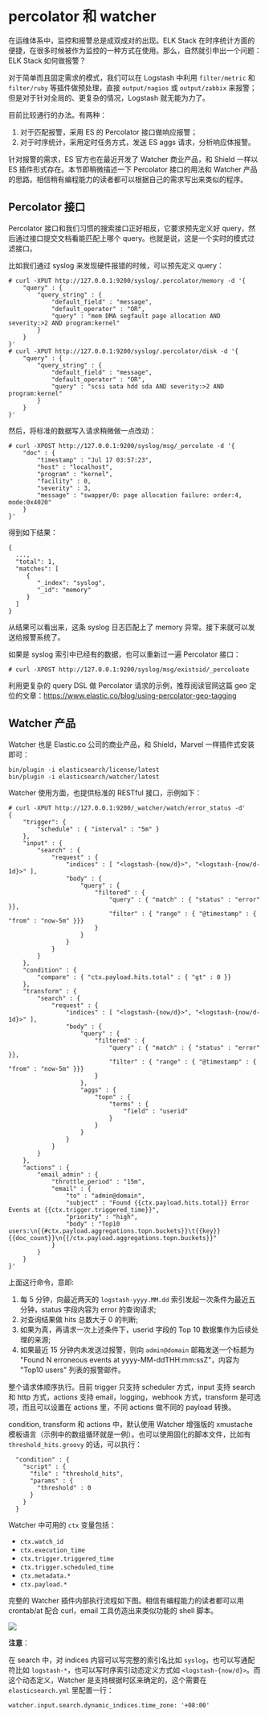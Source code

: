 # percolator 和 watcher

在运维体系中，监控和报警总是成双成对的出现。ELK Stack 在时序统计方面的便捷，在很多时候被作为监控的一种方式在使用。那么，自然就引申出一个问题：ELK Stack 如何做报警？

对于简单而且固定需求的模式，我们可以在 Logstash 中利用 `filter/metric` 和 `filter/ruby` 等插件做预处理，直接 `output/nagios` 或 `output/zabbix` 来报警；但是对于针对全局的、更复杂的情况，Logstash 就无能为力了。

目前比较通行的办法。有两种：

1. 对于匹配报警，采用 ES 的 Percolator 接口做响应报警；
2. 对于时序统计，采用定时任务方式，发送 ES aggs 请求，分析响应体报警。

针对报警的需求，ES 官方也在最近开发了 Watcher 商业产品，和 Shield 一样以 ES 插件形式存在。本节即稍微描述一下 Percolator 接口的用法和 Watcher 产品的思路。相信稍有编程能力的读者都可以根据自己的需求写出来类似的程序。

## Percolator 接口

Percolator 接口和我们习惯的搜索接口正好相反，它要求预先定义好 query，然后通过接口提交文档看能匹配上哪个 query。也就是说，这是一个实时的模式过滤接口。

比如我们通过 syslog 来发现硬件报错的时候，可以预先定义 query：

```
# curl -XPUT http://127.0.0.1:9200/syslog/.percolator/memory -d '{
    "query" : {
        "query_string" : {
            "default_field" : "message",
            "default_operator" : "OR",
            "query" : "mem DMA segfault page allocation AND severity:>2 AND program:kernel"
        }
    }
}'
# curl -XPUT http://127.0.0.1:9200/syslog/.percolator/disk -d '{
    "query" : {
        "query_string" : {
            "default_field" : "message",
            "default_operator" : "OR",
            "query" : "scsi sata hdd sda AND severity:>2 AND program:kernel"
        }
    }
}'
```

然后，将标准的数据写入请求稍微做一点改动：

```
# curl -XPOST http://127.0.0.1:9200/syslog/msg/_percolate -d '{
    "doc" : {
        "timestamp" : "Jul 17 03:57:23",
        "host" : "localhost",
        "program" : "kernel",
        "facility" : 0,
        "severity" : 3,
        "message" : "swapper/0: page allocation failure: order:4, mode:0x4020"
    }
}'
```

得到如下结果：

```
{
  ...,
  "total": 1,
  "matches": [
     {
        "_index": "syslog",
        "_id": "memory"
     }
  ]
}
```

从结果可以看出来，这条 syslog 日志匹配上了 memory 异常。接下来就可以发送给报警系统了。

如果是 syslog 索引中已经有的数据，也可以重新过一遍 Percolator 接口：

```
# curl -XPOST http://127.0.0.1:9200/syslog/msg/existsid/_percoloate
```

利用更复杂的 query DSL 做 Percolator 请求的示例，推荐阅读官网这篇 geo 定位的文章：<https://www.elastic.co/blog/using-percolator-geo-tagging>

## Watcher 产品

Watcher 也是 Elastic.co 公司的商业产品，和 Shield，Marvel 一样插件式安装即可：

```
bin/plugin -i elasticsearch/license/latest
bin/plugin -i elasticsearch/watcher/latest
```

Watcher 使用方面，也提供标准的 RESTful 接口，示例如下：

```
# curl -XPUT http://127.0.0.1:9200/_watcher/watch/error_status -d'
{
    "trigger": {
        "schedule" : { "interval" : "5m" }
    },
    "input" : {
        "search" : {
            "request" : {
                "indices" : [ "<logstash-{now/d}>", "<logstash-{now/d-1d}>" ],
                "body" : {
                    "query" : {
                        "filtered" : {
                            "query" : { "match" : { "status" : "error" }},
                            "filter" : { "range" : { "@timestamp" : { "from" : "now-5m" }}}
                        }
                    }
                }
            }
        }
    },
    "condition" : {
        "compare" : { "ctx.payload.hits.total" : { "gt" : 0 }}
    },
    "transform" : {
        "search" : {
            "request" : {
                "indices" : [ "<logstash-{now/d}>", "<logstash-{now/d-1d}>" ],
                "body" : {
                    "query" : {
                        "filtered" : {
                            "query" : { "match" : { "status" : "error" }},
                            "filter" : { "range" : { "@timestamp" : { "from" : "now-5m" }}}
                        }
                    },
                    "aggs" : {
                        "topn" : {
                            "terms" : {
                                "field" : "userid"
                            }
                        }
                    }
                }
            }
        }
    },
    "actions" : {
        "email_admin" : {
            "throttle_period" : "15m",
            "email" : {
                "to" : "admin@domain",
                "subject" : "Found {{ctx.payload.hits.total}} Error Events at {{ctx.trigger.triggered_time}}",
                "priority" : "high",
                "body" : "Top10 users:\n{{#ctx.payload.aggregations.topn.buckets}}\t{{key}} {{doc_count}}\n{{/ctx.payload.aggregations.topn.buckets}}"
            }
        }
    }
}'
```

上面这行命令，意即:

1. 每 5 分钟，向最近两天的 `logstash-yyyy.MM.dd` 索引发起一次条件为最近五分钟，status 字段内容为 error 的查询请求;
2. 对查询结果做 hits 总数大于 0 的判断;
3. 如果为真，再请求一次上述条件下，userid 字段的 Top 10 数据集作为后续处理的来源;
4. 如果最近 15 分钟内未发送过报警，则向 `admin@domain` 邮箱发送一个标题为 "Found N erroneous events at yyyy-MM-ddTHH:mm:ssZ"，内容为 "Top10 users" 列表的报警邮件。

整个请求体顺序执行。目前 trigger 只支持 scheduler 方式，input 支持 search 和 http 方式，actions 支持 email，logging，webhook 方式，transform 是可选项，而且可以设置在 actions 里，不同 actions 做不同的 payload 转换。

condition, transform 和 actions 中，默认使用 Watcher 增强版的 xmustache 模板语言（示例中的数组循环就是一例）。也可以使用固化的脚本文件，比如有 `threshold_hits.groovy` 的话，可以执行：

```
  "condition" : {
    "script" : {
      "file" : "threshold_hits",
      "params" : {
        "threshold" : 0
      }
    }
  }
```

Watcher 中可用的 `ctx` 变量包括：

* `ctx.watch_id`
* `ctx.execution_time`
* `ctx.trigger.triggered_time`
* `ctx.trigger.scheduled_time`
* `ctx.metadata.*`
* `ctx.payload.*`

完整的 Watcher 插件内部执行流程如下图。相信有编程能力的读者都可以用 crontab/at 配合 curl，email 工具仿造出来类似功能的 shell 脚本。

![](https://www.elastic.co/guide/en/watcher/current/images/watch-execution.jpg)

**注意**：

在 search 中，对 indices 内容可以写完整的索引名比如 `syslog`，也可以写通配符比如 `logstash-*`，也可以写时序索引动态定义方式如 `<logstash-{now/d}>`。而这个动态定义，Watcher 是支持根据时区来确定的，这个需要在 `elasticsearch.yml` 里配置一行：

```
watcher.input.search.dynamic_indices.time_zone: '+08:00'
```
